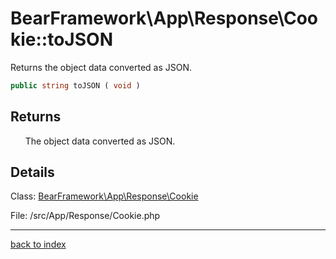 # BearFramework\App\Response\Cookie::toJSON

Returns the object data converted as JSON.

```php
public string toJSON ( void )
```

## Returns

&nbsp;&nbsp;&nbsp;&nbsp;&nbsp;&nbsp;The object data converted as JSON.

## Details

Class: [BearFramework\App\Response\Cookie](bearframework.app.response.cookie.class.md)

File: /src/App/Response/Cookie.php

---

[back to index](index.md)

